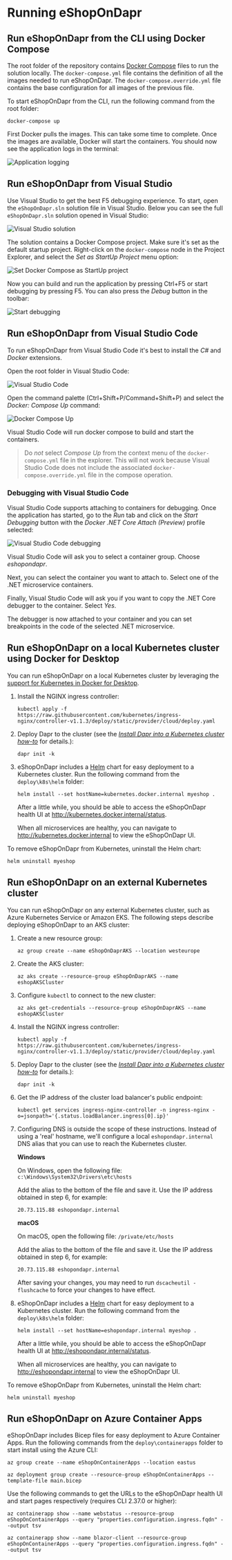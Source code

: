 # Running eShopOnDapr

## Run eShopOnDapr from the CLI using Docker Compose

The root folder of the repository contains [Docker Compose](https://docs.docker.com/compose/) files to run the solution locally. The `docker-compose.yml` file contains the definition of all the images needed to run eShopOnDapr. The `docker-compose.override.yml` file contains the base configuration for all images of the previous file.

To start eShopOnDapr from the CLI, run the following command from the root folder:

```terminal
docker-compose up
```

First Docker pulls the images. This can take some time to complete. Once the images are available, Docker will start the containers. You should now see the application logs in the terminal:

![Application logging](media/docker-application-output.png)

## Run eShopOnDapr from Visual Studio

Use Visual Studio to get the best F5 debugging experience. To start, open the `eShopOnDapr.sln` solution file in Visual Studio. Below you can see the full `eShopOnDapr.sln` solution opened in Visual Studio:

![Visual Studio solution](media/vs-solution.png)

The solution contains a Docker Compose project. Make sure it's set as the default startup project. Right-click on the `docker-compose` node in the Project Explorer, and select the *Set as StartUp Project* menu option:

![Set Docker Compose as StartUp project](media/vs-startup-project.png)

Now you can build and run the application by pressing Ctrl+F5 or start debugging by pressing F5. You can also press the *Debug* button in the toolbar:

![Start debugging](media/vs-debug.png)

## Run eShopOnDapr from Visual Studio Code

To run eShopOnDapr from Visual Studio Code it's best to install the *C#* and *Docker* extensions.

Open the root folder in Visual Studio Code:

![Visual Studio Code](media/vscode.png)

Open the command palette (Ctrl+Shift+P/Command+Shift+P) and select the *Docker: Compose Up* command:

![Docker Compose Up](media/vscode-compose.png)

Visual Studio Code will run docker compose to build and start the containers.

> Do *not* select *Compose Up* from the context menu of the `docker-compose.yml` file in the explorer. This will not work because Visual Studio Code does not include the associated `docker-compose.override.yml` file in the compose operation.

### Debugging with Visual Studio Code

Visual Studio Code supports attaching to containers for debugging. Once the application has started, go to the *Run* tab and click on the *Start Debugging* button with the  *Docker .NET Core Attach (Preview)* profile selected:

![Visual Studio Code debugging](media/vscode-debug.png)

Visual Studio Code will ask you to select a container group. Choose *eshopondapr*.

Next, you can select the container you want to attach to. Select one of the .NET microservice containers.

Finally, Visual Studio Code will ask you if you want to copy the .NET Core debugger to the container. Select *Yes*.

The debugger is now attached to your container and you can set breakpoints in the code of the selected .NET microservice.

## Run eShopOnDapr on a local Kubernetes cluster using Docker for Desktop

You can run eShopOnDapr on a local Kubernetes cluster by leveraging the [support for Kubernetes in Docker for Desktop](https://docs.docker.com/desktop/kubernetes/).

1. Install the NGINX ingress controller:

   ```terminal
   kubectl apply -f https://raw.githubusercontent.com/kubernetes/ingress-nginx/controller-v1.1.3/deploy/static/provider/cloud/deploy.yaml
   ```

2. Deploy Dapr to the cluster (see the [*Install Dapr into a Kubernetes cluster how-to*](https://docs.dapr.io/getting-started/install-dapr-kubernetes/) for details.):

   ```terminal
   dapr init -k
   ```

3. eShopOnDapr includes a [Helm](https://helm.sh/) chart for easy deployment to a Kubernetes cluster. Run the following command from the `deploy\k8s\helm` folder:

   ```terminal
   helm install --set hostName=kubernetes.docker.internal myeshop .
   ```

   After a little while, you should be able to access the eShopOnDapr health UI at http://kubernetes.docker.internal/status.

   When all microservices are healthy, you can navigate to http://kubernetes.docker.internal to view the eShopOnDapr UI.

To remove eShopOnDapr from Kubernetes, uninstall the Helm chart:

```terminal
helm uninstall myeshop
```

## Run eShopOnDapr on an external Kubernetes cluster

You can run eShopOnDapr on any external Kubernetes cluster, such as Azure Kubernetes Service or Amazon EKS. The following steps describe deploying eShopOnDapr to an AKS cluster:

1. Create a new resource group:

   ```terminal
   az group create --name eShopOnDaprAKS --location westeurope
   ```

2. Create the AKS cluster:

   ```terminal
   az aks create --resource-group eShopOnDaprAKS --name eshopAKSCluster
   ```

3. Configure `kubectl` to connect to the new cluster:

   ```terminal
   az aks get-credentials --resource-group eShopOnDaprAKS --name eshopAKSCluster
   ```

4. Install the NGINX ingress controller:

   ```terminal
   kubectl apply -f https://raw.githubusercontent.com/kubernetes/ingress-nginx/controller-v1.1.3/deploy/static/provider/cloud/deploy.yaml
   ```

5. Deploy Dapr to the cluster (see the [*Install Dapr into a Kubernetes cluster how-to*](https://docs.dapr.io/getting-started/install-dapr-kubernetes/) for details.):

   ```terminal
   dapr init -k
   ```

6. Get the IP address of the cluster load balancer's public endpoint:

   ```terminal
   kubectl get services ingress-nginx-controller -n ingress-nginx -o=jsonpath='{.status.loadBalancer.ingress[0].ip}'
   ```

7. Configuring DNS is outside the scope of these instructions. Instead of using a 'real' hostname, we'll configure a local `eshopondapr.internal` DNS alias that you can use to reach the Kubernetes cluster.

   **Windows**

   On Windows, open the following file: `c:\Windows\System32\Drivers\etc\hosts`

   Add the alias to the bottom of the file and save it. Use the IP address obtained in step 6, for example:

   ```
   20.73.115.88 eshopondapr.internal
   ```

   **macOS**

   On macOS, open the following file: `/private/etc/hosts`

    Add the alias to the bottom of the file and save it. Use the IP address obtained in step 6, for example:

   ```
   20.73.115.88 eshopondapr.internal
   ```

   After saving your changes, you may need to run `dscacheutil -flushcache` to force your changes to have effect.

8. eShopOnDapr includes a [Helm](https://helm.sh/) chart for easy deployment to a Kubernetes cluster. Run the following command from the `deploy\k8s\helm` folder:

   ```terminal
   helm install --set hostName=eshopondapr.internal myeshop .
   ```

   After a little while, you should be able to access the eShopOnDapr health UI at http://eshopondapr.internal/status.

   When all microservices are healthy, you can navigate to http://eshopondapr.internal to view the eShopOnDapr UI.

To remove eShopOnDapr from Kubernetes, uninstall the Helm chart:

```terminal
helm uninstall myeshop
```

## Run eShopOnDapr on Azure Container Apps

eShopOnDapr includes Bicep files for easy deployment to Azure Container Apps. Run the following commands from the `deploy\containerapps` folder to start install using the Azure CLI:

```terminal
az group create --name eShopOnContainerApps --location eastus

az deployment group create --resource-group eShopOnContainerApps --template-file main.bicep
```

Use the following commands to get the URLs to the eShopOnDapr health UI and start pages respectively (requires CLI 2.37.0 or higher):

```terminal
az containerapp show --name webstatus --resource-group eShopOnContainerApps --query "properties.configuration.ingress.fqdn" --output tsv

az containerapp show --name blazor-client --resource-group eShopOnContainerApps --query "properties.configuration.ingress.fqdn" --output tsv
```

